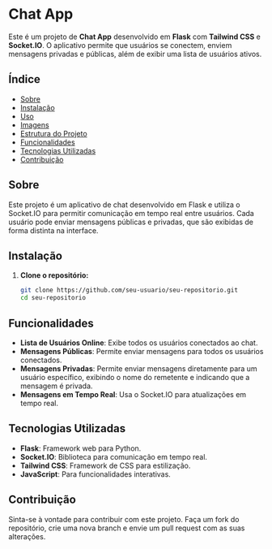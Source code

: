 # Chat App

Este é um projeto de **Chat App** desenvolvido em **Flask** com **Tailwind CSS** e **Socket.IO**. O aplicativo permite que usuários se conectem, enviem mensagens privadas e públicas, além de exibir uma lista de usuários ativos.

## Índice

- [Sobre](#sobre)
- [Instalação](#instalação)
- [Uso](#uso)
- [Imagens](#imagens)
- [Estrutura do Projeto](#estrutura-do-projeto)
- [Funcionalidades](#funcionalidades)
- [Tecnologias Utilizadas](#tecnologias-utilizadas)
- [Contribuição](#contribuição)

## Sobre

Este projeto é um aplicativo de chat desenvolvido em Flask e utiliza o Socket.IO para permitir comunicação em tempo real entre usuários. Cada usuário pode enviar mensagens públicas e privadas, que são exibidas de forma distinta na interface.

## Instalação

1. **Clone o repositório:**
   ```bash
   git clone https://github.com/seu-usuario/seu-repositorio.git
   cd seu-repositorio
## Funcionalidades

- **Lista de Usuários Online**: Exibe todos os usuários conectados ao chat.
- **Mensagens Públicas**: Permite enviar mensagens para todos os usuários conectados.
- **Mensagens Privadas**: Permite enviar mensagens diretamente para um usuário específico, exibindo o nome do remetente e indicando que a mensagem é privada.
- **Mensagens em Tempo Real**: Usa o Socket.IO para atualizações em tempo real.

## Tecnologias Utilizadas

- **Flask**: Framework web para Python.
- **Socket.IO**: Biblioteca para comunicação em tempo real.
- **Tailwind CSS**: Framework de CSS para estilização.
- **JavaScript**: Para funcionalidades interativas.

## Contribuição

Sinta-se à vontade para contribuir com este projeto. Faça um fork do repositório, crie uma nova branch e envie um pull request com as suas alterações.
